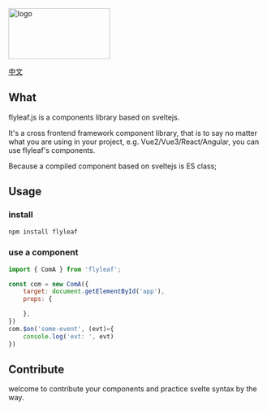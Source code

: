 <img src="https://github.com/cunzaizhuyi/flyleaf/blob/master/public/logo-big.jpg" 
width="200" height="100" alt="logo"/><br/>

[中文](https://github.com/cunzaizhuyi/flyleaf/blob/master/README_cn.md)

## What

flyleaf.js is a components library based on sveltejs.

It's a cross frontend framework component library, that is to say
no matter what you are using in your project, e.g. Vue2/Vue3/React/Angular,
you can use flyleaf's components.

Because a compiled component based on sveltejs is ES class;

## Usage

### install

```javascript
npm install flyleaf
```

### use a component

```javascript
import { ComA } from 'flyleaf';

const com = new ComA({
    target: document.getElementById('app'),
    props: {

    },
})
com.$on('some-event', (evt)={
    console.log('evt: ', evt)
})
```

## Contribute

welcome to contribute your components and practice svelte syntax by the way.
